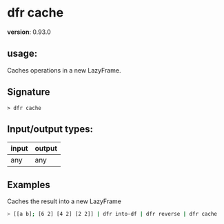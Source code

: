 # dfr cache

**version**: 0.93.0

## **usage**:

Caches operations in a new LazyFrame.

## Signature

`> dfr cache `

## Input/output types:

| input | output |
| ----- | ------ |
| any   | any    |

## Examples

Caches the result into a new LazyFrame

```bash
> [[a b]; [6 2] [4 2] [2 2]] | dfr into-df | dfr reverse | dfr cache
```

